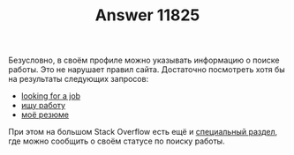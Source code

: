 ﻿---
title: "Answer 11825"
se.owner.user_id: 176217
se.owner.display_name: "αλεχολυτ"
se.owner.link: "https://ru.meta.stackoverflow.com/users/176217/%ce%b1%ce%bb%ce%b5%cf%87%ce%bf%ce%bb%cf%85%cf%84"
se.answer_id: 11825
se.question_id: 11824
se.post_type: answer
se.is_accepted: True
---
<p>Безусловно, в своём профиле можно указывать информацию о поиске работы. Это не нарушает правил сайта. Достаточно посмотреть хотя бы на результаты следующих запросов:</p>
<ul>
<li><a href="https://www.google.com/search?q=site%3Astackoverflow.com%2Fusers%20looking%20for%20a%20job" rel="nofollow noreferrer">looking for a job</a></li>
<li><a href="https://www.google.com/search?q=site%3Astackoverflow.com%2Fusers%20%D0%B8%D1%89%D1%83%20%D1%80%D0%B0%D0%B1%D0%BE%D1%82%D1%83" rel="nofollow noreferrer">ищу работу</a></li>
<li><a href="https://www.google.com/search?q=site%3Astackoverflow.com%2Fusers%20%D0%BC%D0%BE%D1%91%20%D1%80%D0%B5%D0%B7%D1%8E%D0%BC%D0%B5" rel="nofollow noreferrer">моё резюме</a></li>
</ul>
<p>При этом на большом Stack Overflow есть ещё и <a href="https://stackoverflow.com/users/story/create">специальный раздел</a>, где можно сообщить о своём статусе по поиску работы.</p>
